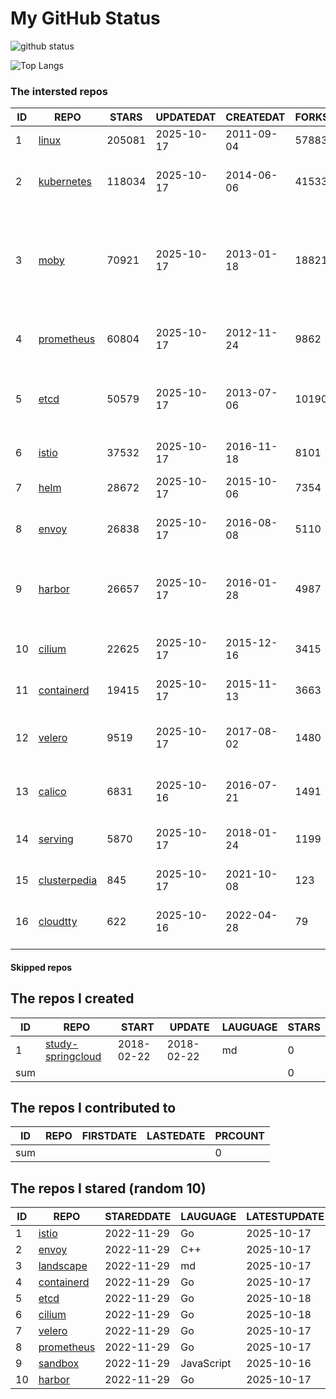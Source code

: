 # My GitHub Status

<img src="https://github-readme-stats-1.yihong0618.vercel.app/api?username=daoqingniu&show_icons=true&&&hide_title=true&count_private=true" alt="github status" />

![Top Langs](https://github-readme-stats-1.yihong0618.vercel.app/api/top-langs/?username=daoqingniu&layout=compact)

<!--START_SECTION:github_repos-->
### The intersted repos
| ID |                              REPO                               | STARS  | UPDATEDAT  | CREATEDAT  | FORKSCOUNT |                                                DESCRIPTIONS                                                |
|----|-----------------------------------------------------------------|--------|------------|------------|------------|------------------------------------------------------------------------------------------------------------|
|  1 | [linux](https://github.com/torvalds/linux)                      | 205081 | 2025-10-17 | 2011-09-04 |      57883 | Linux kernel source tree                                                                                   |
|  2 | [kubernetes](https://github.com/kubernetes/kubernetes)          | 118034 | 2025-10-17 | 2014-06-06 |      41533 | Production-Grade Container Scheduling and Management                                                       |
|  3 | [moby](https://github.com/moby/moby)                            |  70921 | 2025-10-17 | 2013-01-18 |      18821 | The Moby Project - a collaborative project for the container ecosystem to assemble container-based systems |
|  4 | [prometheus](https://github.com/prometheus/prometheus)          |  60804 | 2025-10-17 | 2012-11-24 |       9862 | The Prometheus monitoring system and time series database.                                                 |
|  5 | [etcd](https://github.com/etcd-io/etcd)                         |  50579 | 2025-10-17 | 2013-07-06 |      10190 | Distributed reliable key-value store for the most critical data of a distributed system                    |
|  6 | [istio](https://github.com/istio/istio)                         |  37532 | 2025-10-17 | 2016-11-18 |       8101 | Connect, secure, control, and observe services.                                                            |
|  7 | [helm](https://github.com/helm/helm)                            |  28672 | 2025-10-17 | 2015-10-06 |       7354 | The Kubernetes Package Manager                                                                             |
|  8 | [envoy](https://github.com/envoyproxy/envoy)                    |  26838 | 2025-10-17 | 2016-08-08 |       5110 | Cloud-native high-performance edge/middle/service proxy                                                    |
|  9 | [harbor](https://github.com/goharbor/harbor)                    |  26657 | 2025-10-17 | 2016-01-28 |       4987 | An open source trusted cloud native registry project that stores, signs, and scans content.                |
| 10 | [cilium](https://github.com/cilium/cilium)                      |  22625 | 2025-10-17 | 2015-12-16 |       3415 | eBPF-based Networking, Security, and Observability                                                         |
| 11 | [containerd](https://github.com/containerd/containerd)          |  19415 | 2025-10-17 | 2015-11-13 |       3663 | An open and reliable container runtime                                                                     |
| 12 | [velero](https://github.com/vmware-tanzu/velero)                |   9519 | 2025-10-17 | 2017-08-02 |       1480 | Backup and migrate Kubernetes applications and their persistent volumes                                    |
| 13 | [calico](https://github.com/projectcalico/calico)               |   6831 | 2025-10-16 | 2016-07-21 |       1491 | Cloud native networking and network security                                                               |
| 14 | [serving](https://github.com/knative/serving)                   |   5870 | 2025-10-17 | 2018-01-24 |       1199 | Kubernetes-based, scale-to-zero, request-driven compute                                                    |
| 15 | [clusterpedia](https://github.com/clusterpedia-io/clusterpedia) |    845 | 2025-10-17 | 2021-10-08 |        123 | The Encyclopedia of Kubernetes clusters                                                                    |
| 16 | [cloudtty](https://github.com/cloudtty/cloudtty)                |    622 | 2025-10-16 | 2022-04-28 |         79 | A Friendly Kubernetes CloudShell (Web Terminal) !                                                          |



#### Skipped repos
<!--END_SECTION:github_repos-->

<!--START_SECTION:my_github-->
## The repos I created
| ID  |                                 REPO                                 |   START    |   UPDATE   | LAUGUAGE | STARS |
|-----|----------------------------------------------------------------------|------------|------------|----------|-------|
|   1 | [study-springcloud](https://github.com/daoqingniu/study-springcloud) | 2018-02-22 | 2018-02-22 | md       |     0 |
| sum |                                                                      |            |            |          |     0 |

## The repos I contributed to
| ID  | REPO | FIRSTDATE | LASTEDATE | PRCOUNT |
|-----|------|-----------|-----------|---------|
| sum |      |           |           |       0 |

## The repos I stared (random 10)
| ID |                          REPO                          | STAREDDATE |  LAUGUAGE  | LATESTUPDATE |
|----|--------------------------------------------------------|------------|------------|--------------|
|  1 | [istio](https://github.com/istio/istio)                | 2022-11-29 | Go         | 2025-10-17   |
|  2 | [envoy](https://github.com/envoyproxy/envoy)           | 2022-11-29 | C++        | 2025-10-17   |
|  3 | [landscape](https://github.com/cncf/landscape)         | 2022-11-29 | md         | 2025-10-17   |
|  4 | [containerd](https://github.com/containerd/containerd) | 2022-11-29 | Go         | 2025-10-17   |
|  5 | [etcd](https://github.com/etcd-io/etcd)                | 2022-11-29 | Go         | 2025-10-18   |
|  6 | [cilium](https://github.com/cilium/cilium)             | 2022-11-29 | Go         | 2025-10-18   |
|  7 | [velero](https://github.com/vmware-tanzu/velero)       | 2022-11-29 | Go         | 2025-10-17   |
|  8 | [prometheus](https://github.com/prometheus/prometheus) | 2022-11-29 | Go         | 2025-10-17   |
|  9 | [sandbox](https://github.com/cncf/sandbox)             | 2022-11-29 | JavaScript | 2025-10-16   |
| 10 | [harbor](https://github.com/goharbor/harbor)           | 2022-11-29 | Go         | 2025-10-17   |

<!--END_SECTION:my_github-->
